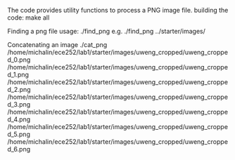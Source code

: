 The code provides utility functions to process a PNG image file.
building the code:
make all

Finding a png file usage:
./find_png <directory name>
e.g.
./find_png ../starter/images/

Concatenating an image
./cat_png /home/michalin/ece252/lab1/starter/images/uweng_cropped/uweng_cropped_0.png /home/michalin/ece252/lab1/starter/images/uweng_cropped/uweng_cropped_1.png /home/michalin/ece252/lab1/starter/images/uweng_cropped/uweng_cropped_2.png /home/michalin/ece252/lab1/starter/images/uweng_cropped/uweng_cropped_3.png /home/michalin/ece252/lab1/starter/images/uweng_cropped/uweng_cropped_4.png /home/michalin/ece252/lab1/starter/images/uweng_cropped/uweng_cropped_5.png /home/michalin/ece252/lab1/starter/images/uweng_cropped/uweng_cropped_6.png